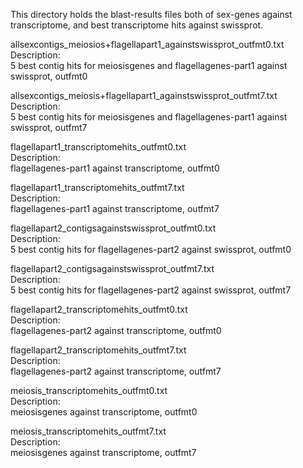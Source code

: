 This directory holds the blast-results files both of sex-genes against transcriptome, and best transcriptome hits against swissprot. 

allsexcontigs_meiosios+flagellapart1_againstswissprot_outfmt0.txt      
Description:           
5 best contig hits for meiosisgenes and flagellagenes-part1 against swissprot, outfmt0      
 
allsexcontigs_meiosis+flagellapart1_againstswissprot_outfmt7.txt       
Description:   	       
5 best contig hits for meiosisgenes and	flagellagenes-part1 against swissprot, outfmt7     

flagellapart1_transcriptomehits_outfmt0.txt       
Description:   	       
flagellagenes-part1 against transcriptome, outfmt0     

flagellapart1_transcriptomehits_outfmt7.txt        
Description:   	       
flagellagenes-part1 against transcriptome, outfmt7         

flagellapart2_contigsagainstswissprot_outfmt0.txt       
Description:   	      
5 best contig hits for flagellagenes-part2 against swissprot, outfmt0      

flagellapart2_contigsagainstswissprot_outfmt7.txt         
Description:   	      
5 best contig hits for flagellagenes-part2 against swissprot, outfmt7        	   

flagellapart2_transcriptomehits_outfmt0.txt         
Description:   	      
flagellagenes-part2 against transcriptome, outfmt0         

flagellapart2_transcriptomehits_outfmt7.txt          
Description:   	      
flagellagenes-part2 against transcriptome, outfmt7        
     	  
meiosis_transcriptomehits_outfmt0.txt         
Description:   	      
meiosisgenes against transcriptome, outfmt0        

meiosis_transcriptomehits_outfmt7.txt       
Description:   	       
meiosisgenes against transcriptome, outfmt7       

